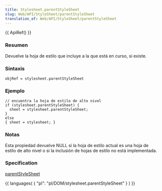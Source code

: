 ```yaml
---
title: Stylesheet.parentStyleSheet
slug: Web/API/StyleSheet/parentStyleSheet
translation_of: Web/API/StyleSheet/parentStyleSheet
---
```

{{ ApiRef() }}

### Resumen

Devuelve la hoja de estilo que incluye a la que está en curso, si existe.

### Sintaxis

```
objRef = stylesheet.parentStyleSheet
```

### Ejemplo

```
// encuentra la hoja de estilo de alto nivel
if (stylesheet.parentStyleSheet) {
  sheet = stylesheet.parentStyleSheet;
}
else
{ sheet = stylesheet; }
```

### Notas

Esta propiedad devuelve NULL si la hoja de estilo actual es una hoja de estilo de alto nivel o si la inclusión de hojas de estilo no está implementada.

### Specification

[parentStyleSheet](http://www.w3.org/TR/2000/REC-DOM-Level-2-Style-20001113/stylesheets.html#StyleSheets-StyleSheet-parentStyleSheet)

{{ languages( { "pl": "pl/DOM/stylesheet.parentStyleSheet" } ) }}
